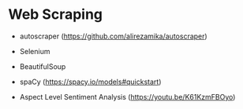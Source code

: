# Web Scraping
- autoscraper (https://github.com/alirezamika/autoscraper)
- Selenium
- BeautifulSoup
- spaCy (https://spacy.io/models#quickstart)

- Aspect Level Sentiment Analysis (https://youtu.be/K61KzmFBOyo)